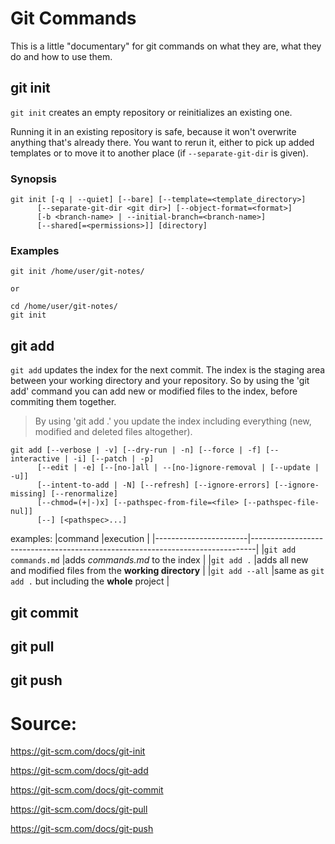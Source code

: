 # Git Commands
This is a little "documentary" for git commands on what they are, what they do and how to use them.

## git init
`git init` creates an empty repository or reinitializes an existing one.

Running it in an existing repository is safe, because it won't overwrite anything that's already there.
You want to rerun  it, either to pick up added templates or to move it to another place (if `--separate-git-dir` is given).

### Synopsis
```
git init [-q | --quiet] [--bare] [--template=<template_directory>]
	  [--separate-git-dir <git dir>] [--object-format=<format>]
	  [-b <branch-name> | --initial-branch=<branch-name>]
	  [--shared[=<permissions>]] [directory]
```

### Examples
```
git init /home/user/git-notes/

or

cd /home/user/git-notes/
git init
```

## git add
`git add` updates the index for the next commit.
The index is the staging area between your working directory and your repository. 
So by using the 'git add' command you can add new or modified files to the index, before commiting them together.

>By using 'git add .' you update the index including everything (new, modified and deleted files altogether).

```
git add [--verbose | -v] [--dry-run | -n] [--force | -f] [--interactive | -i] [--patch | -p]
	  [--edit | -e] [--[no-]all | --[no-]ignore-removal | [--update | -u]]
	  [--intent-to-add | -N] [--refresh] [--ignore-errors] [--ignore-missing] [--renormalize]
	  [--chmod=(+|-)x] [--pathspec-from-file=<file> [--pathspec-file-nul]]
	  [--] [<pathspec>...]
```

examples:
|command				|execution																		|
|-----------------------|-------------------------------------------------------------------------------|
|`git add commands.md`	|adds *commands.md* to the index													|
|`git add .`			|adds all new and modified files from the **working directory**					|
|`git add --all`		|same as `git add .` but including the **whole** project						|

## git commit


## git pull

## git push


# Source:
https://git-scm.com/docs/git-init

https://git-scm.com/docs/git-add

https://git-scm.com/docs/git-commit

https://git-scm.com/docs/git-pull

https://git-scm.com/docs/git-push